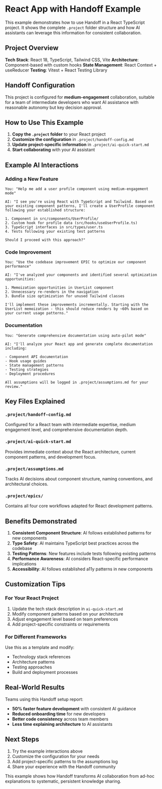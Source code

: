 # React App with Handoff Example

This example demonstrates how to use Handoff in a React TypeScript project. It shows the complete `.project` folder structure and how AI assistants can leverage this information for consistent collaboration.

## Project Overview

**Tech Stack**: React 18, TypeScript, Tailwind CSS, Vite
**Architecture**: Component-based with custom hooks
**State Management**: React Context + useReducer
**Testing**: Vitest + React Testing Library

## Handoff Configuration

This project is configured for **medium-engagement** collaboration, suitable for a team of intermediate developers who want AI assistance with reasonable autonomy but key decision approval.

## How to Use This Example

1. **Copy the `.project` folder** to your React project
2. **Customize the configuration** in `.project/handoff-config.md`
3. **Update project-specific information** in `.project/ai-quick-start.md`
4. **Start collaborating** with your AI assistant

## Example AI Interactions

### Adding a New Feature
```
You: "Help me add a user profile component using medium-engagement mode"

AI: "I see you're using React with TypeScript and Tailwind. Based on your existing component patterns, I'll create a UserProfile component following your established structure:

1. Component in src/components/UserProfile/
2. Custom hook for profile data (src/hooks/useUserProfile.ts)
3. TypeScript interfaces in src/types/user.ts
4. Tests following your existing test patterns

Should I proceed with this approach?"
```

### Code Improvement
```
You: "Use the codebase improvement EPIC to optimize our component performance"

AI: "I've analyzed your components and identified several optimization opportunities:

1. Memoization opportunities in UserList component
2. Unnecessary re-renders in the navigation
3. Bundle size optimization for unused Tailwind classes

I'll implement these improvements incrementally. Starting with the UserList memoization - this should reduce renders by ~60% based on your current usage patterns."
```

### Documentation
```
You: "Generate comprehensive documentation using auto-pilot mode"

AI: "I'll analyze your React app and generate complete documentation including:

- Component API documentation
- Hook usage guides  
- State management patterns
- Testing strategies
- Deployment procedures

All assumptions will be logged in .project/assumptions.md for your review."
```

## Key Files Explained

### `.project/handoff-config.md`
Configured for a React team with intermediate expertise, medium engagement level, and comprehensive documentation depth.

### `.project/ai-quick-start.md`
Provides immediate context about the React architecture, current component patterns, and development focus.

### `.project/assumptions.md`
Tracks AI decisions about component structure, naming conventions, and architectural choices.

### `.project/epics/`
Contains all four core workflows adapted for React development patterns.

## Benefits Demonstrated

1. **Consistent Component Structure**: AI follows established patterns for new components
2. **Type Safety**: AI maintains TypeScript best practices across the codebase
3. **Testing Patterns**: New features include tests following existing patterns
4. **Performance Awareness**: AI considers React-specific performance implications
5. **Accessibility**: AI follows established a11y patterns in new components

## Customization Tips

### For Your React Project
1. Update the tech stack description in `ai-quick-start.md`
2. Modify component patterns based on your architecture
3. Adjust engagement level based on team preferences
4. Add project-specific constraints or requirements

### For Different Frameworks
Use this as a template and modify:
- Technology stack references
- Architecture patterns
- Testing approaches
- Build and deployment processes

## Real-World Results

Teams using this Handoff setup report:
- **50% faster feature development** with consistent AI guidance
- **Reduced onboarding time** for new developers
- **Better code consistency** across team members
- **Less time explaining architecture** to AI assistants

## Next Steps

1. Try the example interactions above
2. Customize the configuration for your needs
3. Add project-specific patterns to the assumptions log
4. Share your experience with the Handoff community

This example shows how Handoff transforms AI collaboration from ad-hoc explanations to systematic, persistent knowledge sharing.